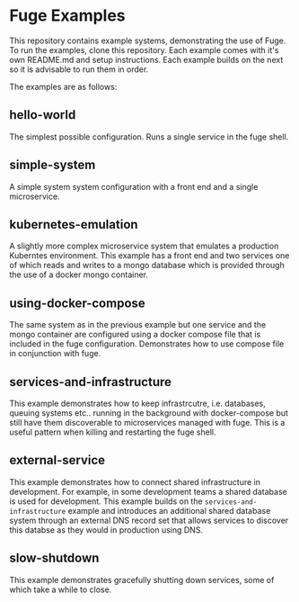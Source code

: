 # Fuge Examples
This repository contains example systems, demonstrating the use of Fuge. To run the examples, clone this repository. Each example comes with it's own README.md and setup instructions. Each example builds on the next so it is advisable to run them in order.

The examples are as follows:

## hello-world
The simplest possible configuration. Runs a single service in the fuge shell.

## simple-system
A simple system system configuration with a front end and a single microservice.

## kubernetes-emulation
A slightly more complex microservice system that emulates a production Kuberntes environment. This example has a front end and two services one of which reads and writes to a mongo database which is provided through the use of a docker mongo container.

## using-docker-compose
The same system as in the previous example but one service and the mongo container are configured using a docker compose file that is included in the fuge configuration. Demonstrates how to use compose file in conjunction with fuge.

## services-and-infrastructure
This example demonstrates how to keep infrastrcutre, i.e. databases, queuing systems etc.. running in the background with docker-compose but still have them discoverable to microservices managed with fuge. This is a useful pattern when killing and restarting the fuge shell.

## external-service
This example demonstrates how to connect shared infrastructure in development. For example, in some development teams a shared database is used for development. This example builds on the `services-and-infrastructure` example and introduces an additional shared database system through an external DNS record set that allows services to discover this databse as they would in production using DNS.

## slow-shutdown
This example demonstrates gracefully shutting down services, some of which take a while to close.
